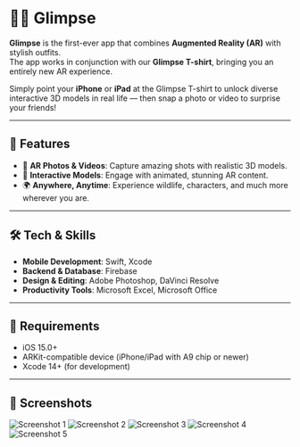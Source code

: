 # 👕✨ Glimpse

**Glimpse** is the first-ever app that combines **Augmented Reality (AR)** with stylish outfits.  
The app works in conjunction with our **Glimpse T-shirt**, bringing you an entirely new AR experience.  

Simply point your **iPhone** or **iPad** at the Glimpse T-shirt to unlock diverse interactive 3D models in real life — then snap a photo or video to surprise your friends!

---

## 🚀 Features

- 📸 **AR Photos & Videos**: Capture amazing shots with realistic 3D models.  
- 🦁 **Interactive Models**: Engage with animated, stunning AR content.  
- 🌍 **Anywhere, Anytime**: Experience wildlife, characters, and much more wherever you are.  

---

## 🛠️ Tech & Skills

- **Mobile Development**: Swift, Xcode  
- **Backend & Database**: Firebase  
- **Design & Editing**: Adobe Photoshop, DaVinci Resolve  
- **Productivity Tools**: Microsoft Excel, Microsoft Office  

---

## 📱 Requirements

- iOS 15.0+  
- ARKit-compatible device (iPhone/iPad with A9 chip or newer)  
- Xcode 14+ (for development)  

---

## 📸 Screenshots

![Screenshot 1](images/0x0ss.png)
![Screenshot 2](images/0x0ss1.png)
![Screenshot 3](images/0x0ss3.png)
![Screenshot 4](images/0x0ss4.png)
![Screenshot 5](images/0x0ss5.png)
